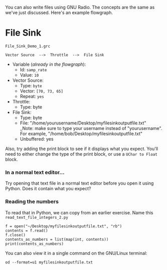 You can also write files using GNU Radio. The concepts are the same as we've just discussed. Here's an example flowgraph.

# File Sink

`File_Sink_Demo_1.grc`

```
Vector Source  -->  Throttle  -->  File Sink
```

- Variable (_already in the flowgraph_):
  - Id: `samp_rate`
  - Value: `10`
- Vector Source:
  - Type: `byte`
  - Vector: `[70, 73, 65]`
  - Repeat: `yes`
- Throttle:
  - Type: byte
- File Sink: 
  - Type: byte
  - File: "/home/yourusername/Desktop/myfilesinkoutputfile.txt"  
         _Note: make sure to type your username instead of "yourusername". For example, "/home/bob/Desktop/myfilesinkoutputfile.txt"
  - Unbuffered: yes

Also, try adding the print block to see if it displays what you expect. You'll need to either change the type of the print block, or use a `UChar to Float` block.

### In a normal text editor...

Try opening that text file in a normal text editor before you open it using Python. Does it contain what you expect?

### Reading the numbers

To read that in Python, we can copy from an earlier exercise. Name this `read_text_file_integers_2.py`

```python3
f = open("~/Desktop/myfilesinkoutputfile.txt", "rb")
contents = f.read()
f.close()
contents_as_numbers = list(map(int, contents))
print(contents_as_numbers)
```

You can also view it in a single command on the GNU/Linux terminal:

```
od --format=u1 myfilesinkoutputfile.txt
```

